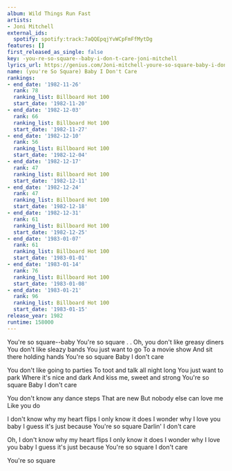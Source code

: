 ```yaml
---
album: Wild Things Run Fast
artists:
- Joni Mitchell
external_ids:
  spotify: spotify:track:7aQQEpqjYvWCpFmFfMytDg
features: []
first_released_as_single: false
key: -you-re-so-square--baby-i-don-t-care-joni-mitchell
lyrics_url: https://genius.com/Joni-mitchell-youre-so-square-baby-i-dont-care-lyrics
name: (you're So Square) Baby I Don't Care
rankings:
- end_date: '1982-11-26'
  rank: 78
  ranking_list: Billboard Hot 100
  start_date: '1982-11-20'
- end_date: '1982-12-03'
  rank: 66
  ranking_list: Billboard Hot 100
  start_date: '1982-11-27'
- end_date: '1982-12-10'
  rank: 56
  ranking_list: Billboard Hot 100
  start_date: '1982-12-04'
- end_date: '1982-12-17'
  rank: 47
  ranking_list: Billboard Hot 100
  start_date: '1982-12-11'
- end_date: '1982-12-24'
  rank: 47
  ranking_list: Billboard Hot 100
  start_date: '1982-12-18'
- end_date: '1982-12-31'
  rank: 61
  ranking_list: Billboard Hot 100
  start_date: '1982-12-25'
- end_date: '1983-01-07'
  rank: 61
  ranking_list: Billboard Hot 100
  start_date: '1983-01-01'
- end_date: '1983-01-14'
  rank: 76
  ranking_list: Billboard Hot 100
  start_date: '1983-01-08'
- end_date: '1983-01-21'
  rank: 96
  ranking_list: Billboard Hot 100
  start_date: '1983-01-15'
release_year: 1982
runtime: 158000
---
```

You're so square--baby
You're so square . .
Oh, you don't like greasy diners
You don't like sleazy bands
You just want to go
To a movie show
And sit there holding hands
You're so square
Baby I don't care

You don't like going to parties
To toot and talk all night long
You just want to park
Where it's nice and dark
And kiss me, sweet and strong
You're so square
Baby I don't care

You don't know any dance steps
That are new
But nobody else can love me
Like you do

I don't know why my heart flips
I only know it does
I wonder why
I love you baby
I guess it's just because
You're so square
Darlin' I don't care

Oh, I don't know why my heart flips
I only know it does
I wonder why
I love you baby
I guess it's just because
You're so square
I don't care

You're so square
